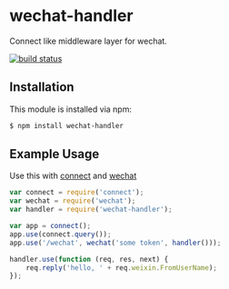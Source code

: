 # wechat-handler

Connect like middleware layer for wechat.

[![build status](https://secure.travis-ci.org/rogerz/wechat-handler.png)](http://travis-ci.org/rogerz/wechat-handler)

## Installation

This module is installed via npm:

``` bash
$ npm install wechat-handler
```

## Example Usage

Use this with [connect](http://senchalabs.org/connect) and [wechat](https://github.com/node-webot/wechat)

``` javascript
var connect = require('connect');
var wechat = require('wechat');
var handler = require('wechat-handler');

var app = connect();
app.use(connect.query());
app.use('/wechat', wechat('some token', handler()));

handler.use(function (req, res, next) {
    req.reply('hello, ' + req.weixin.FromUserName);
});
```
